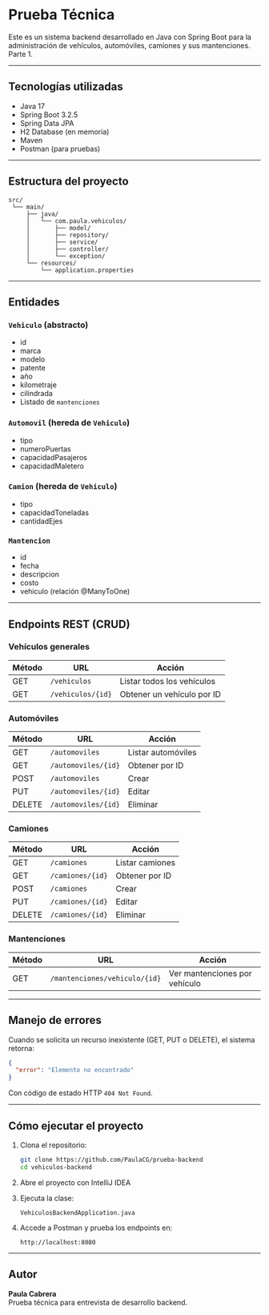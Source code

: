# Prueba Técnica

Este es un sistema backend desarrollado en Java con Spring Boot para la administración de vehículos, automóviles, camiones y sus mantenciones. Parte 1.

---

## Tecnologías utilizadas

- Java 17
- Spring Boot 3.2.5
- Spring Data JPA
- H2 Database (en memoria)
- Maven
- Postman (para pruebas)

---

## Estructura del proyecto

```
src/
 └── main/
     ├── java/
     │   └── com.paula.vehiculos/
     │       ├── model/
     │       ├── repository/
     │       ├── service/
     │       ├── controller/
     │       └── exception/
     └── resources/
         └── application.properties
```

---

## Entidades

### `Vehiculo` (abstracto)
- id
- marca
- modelo
- patente
- año
- kilometraje
- cilindrada
- Listado de `mantenciones`

### `Automovil` (hereda de `Vehiculo`)
- tipo
- numeroPuertas
- capacidadPasajeros
- capacidadMaletero

### `Camion` (hereda de `Vehiculo`)
- tipo
- capacidadToneladas
- cantidadEjes

### `Mantencion`
- id
- fecha
- descripcion
- costo
- vehiculo (relación @ManyToOne)

---

## Endpoints REST (CRUD)

### Vehículos generales

| Método | URL              | Acción                          |
|--------|------------------|---------------------------------|
| GET    | `/vehiculos`     | Listar todos los vehículos      |
| GET    | `/vehiculos/{id}`| Obtener un vehículo por ID      |

### Automóviles

| Método | URL                     | Acción                        |
|--------|-------------------------|-------------------------------|
| GET    | `/automoviles`         | Listar automóviles            |
| GET    | `/automoviles/{id}`    | Obtener por ID                |
| POST   | `/automoviles`         | Crear                         |
| PUT    | `/automoviles/{id}`    | Editar                        |
| DELETE | `/automoviles/{id}`    | Eliminar                      |

### Camiones

| Método | URL                  | Acción                         |
|--------|----------------------|--------------------------------|
| GET    | `/camiones`         | Listar camiones                |
| GET    | `/camiones/{id}`    | Obtener por ID                 |
| POST   | `/camiones`         | Crear                          |
| PUT    | `/camiones/{id}`    | Editar                         |
| DELETE | `/camiones/{id}`    | Eliminar                       |

### Mantenciones

| Método | URL                                | Acción                             |
|--------|-------------------------------------|------------------------------------|
| GET    | `/mantenciones/vehiculo/{id}`      | Ver mantenciones por vehículo      |

---

## Manejo de errores

Cuando se solicita un recurso inexistente (GET, PUT o DELETE), el sistema retorna:

```json
{
  "error": "Elemento no encontrado"
}
```

Con código de estado HTTP `404 Not Found`.

---

## Cómo ejecutar el proyecto

1. Clona el repositorio:
   ```bash
   git clone https://github.com/PaulaCG/prueba-backend
   cd vehiculos-backend
   ```

2. Abre el proyecto con IntelliJ IDEA

3. Ejecuta la clase:
   ```
   VehiculosBackendApplication.java
   ```

4. Accede a Postman y prueba los endpoints en:
   ```
   http://localhost:8080
   ```

---

## Autor

**Paula Cabrera**  
Prueba técnica para entrevista de desarrollo backend.